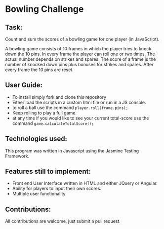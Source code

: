 
Bowling Challenge
=================

Task:
-----

Count and sum the scores of a bowling game for one player (in JavaScript).

A bowling game consists of 10 frames in which the player tries to knock down the 10 pins. In every frame the player can roll one or two times. The actual number depends on strikes and spares. The score of a frame is the number of knocked down pins plus bonuses for strikes and spares. After every frame the 10 pins are reset.

User Guide:
-----------
* To install simply fork and clone this repository
* Either load the scripts in a custom html file or run in a JS console.
* to roll a ball use the command `player.roll(frame.pins);`
* Keep rolling to play a full game.
* at any time if you would like to see your current total-score use the command `game.calculateTotalScore();`

Technologies used:
------------------
This program was written in Javascript using the Jasmine Testing Framework.

Features still to implement:
----------------------------
* Front end User Interface written in HTML and either JQuery or Angular.
* Ability for players to input their own scores.
* Multiple user functionality

Contributions:
--------------
All contributions are welcome, just submit a pull request.
